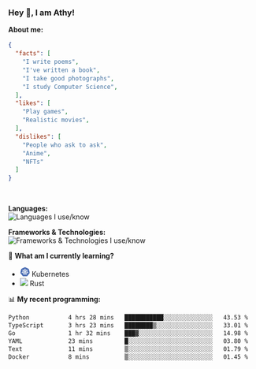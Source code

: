 ### Hey 👋, I am Athy!<br>

**About me:**


```json
{
  "facts": [
    "I write poems",
    "I've written a book",
    "I take good photographs",
    "I study Computer Science",
  ],
  "likes": [
    "Play games",
    "Realistic movies",
  ],
  "dislikes": [
    "People who ask to ask",
    "Anime",
    "NFTs"
  ]
}
```
<br>


**Languages:**<br>
![Languages I use/know](https://skillicons.dev/icons?i=py,js,html,go,lua,java)

**Frameworks & Technologies:**<br />
![Frameworks & Technologies I use/know](https://skillicons.dev/icons?i=nodejs,nextjs,ts,react,express,docker,kubernetes,mysql,postgresql,mongodb,git,github,tailwind,prisma)

📙 **What am I currently learning?**

- <img height="20" src="https://github.com/devicons/devicon/blob/master/icons/kubernetes/kubernetes-plain.svg" />  Kubernetes
- <img height="20" src="https://cdn.jsdelivr.net/gh/devicons/devicon/icons/rust/rust-plain.svg" /> Rust

📊 **My recent programming:**

<!--START_SECTION:waka-->

```text
Python           4 hrs 28 mins   ███████████░░░░░░░░░░░░░░   43.53 %
TypeScript       3 hrs 23 mins   ████████▒░░░░░░░░░░░░░░░░   33.01 %
Go               1 hr 32 mins    ███▓░░░░░░░░░░░░░░░░░░░░░   14.98 %
YAML             23 mins         █░░░░░░░░░░░░░░░░░░░░░░░░   03.80 %
Text             11 mins         ▒░░░░░░░░░░░░░░░░░░░░░░░░   01.79 %
Docker           8 mins          ▒░░░░░░░░░░░░░░░░░░░░░░░░   01.45 %
```

<!--END_SECTION:waka-->
